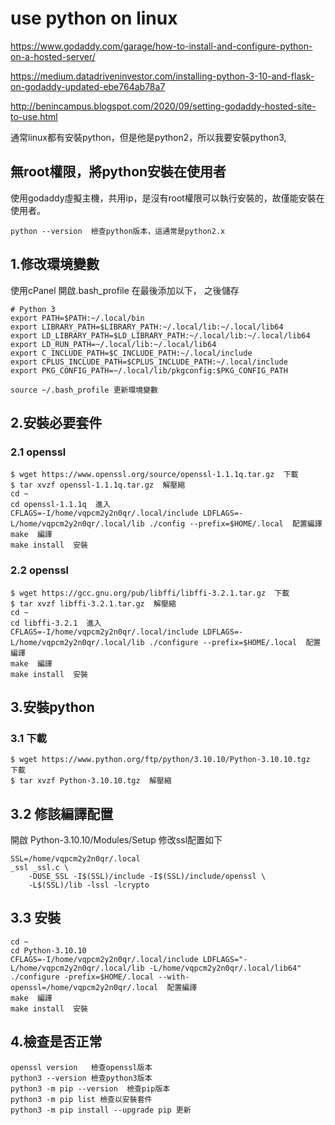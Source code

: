 # use python on linux
https://www.godaddy.com/garage/how-to-install-and-configure-python-on-a-hosted-server/

https://medium.datadriveninvestor.com/installing-python-3-10-and-flask-on-godaddy-updated-ebe764ab78a7

http://benincampus.blogspot.com/2020/09/setting-godaddy-hosted-site-to-use.html

通常linux都有安裝python，但是他是python2，所以我要安裝python3,

## 無root權限，將python安裝在使用者
使用godaddy虛擬主機，共用ip，是沒有root權限可以執行安裝的，故僅能安裝在使用者。


```
python --version  檢查python版本，這通常是python2.x
```

## 1.修改環境變數
使用cPanel 開啟.bash_profile
在最後添加以下， 之後儲存
```
# Python 3
export PATH=$PATH:~/.local/bin
export LIBRARY_PATH=$LIBRARY_PATH:~/.local/lib:~/.local/lib64
export LD_LIBRARY_PATH=$LD_LIBRARY_PATH:~/.local/lib:~/.local/lib64
export LD_RUN_PATH=~/.local/lib:~/.local/lib64
export C_INCLUDE_PATH=$C_INCLUDE_PATH:~/.local/include
export CPLUS_INCLUDE_PATH=$CPLUS_INCLUDE_PATH:~/.local/include
export PKG_CONFIG_PATH=~/.local/lib/pkgconfig:$PKG_CONFIG_PATH
```

```
source ~/.bash_profile 更新環境變數
```

## 2.安裝必要套件

### 2.1 openssl
```
$ wget https://www.openssl.org/source/openssl-1.1.1q.tar.gz  下載
$ tar xvzf openssl-1.1.1q.tar.gz  解壓縮
cd ~
cd openssl-1.1.1q  進入
CFLAGS=-I/home/vqpcm2y2n0qr/.local/include LDFLAGS=-L/home/vqpcm2y2n0qr/.local/lib ./config --prefix=$HOME/.local  配置編譯
make  編譯
make install  安裝
```

### 2.2 openssl
```
$ wget https://gcc.gnu.org/pub/libffi/libffi-3.2.1.tar.gz  下載
$ tar xvzf libffi-3.2.1.tar.gz  解壓縮
cd ~
cd libffi-3.2.1  進入
CFLAGS=-I/home/vqpcm2y2n0qr/.local/include LDFLAGS=-L/home/vqpcm2y2n0qr/.local/lib ./configure --prefix=$HOME/.local  配置編譯
make  編譯
make install  安裝

```

## 3.安裝python

### 3.1 下載
```
$ wget https://www.python.org/ftp/python/3.10.10/Python-3.10.10.tgz  下載
$ tar xvzf Python-3.10.10.tgz  解壓縮
```

## 3.2 修該編譯配置
開啟 Python-3.10.10/Modules/Setup
修改ssl配置如下
```
SSL=/home/vqpcm2y2n0qr/.local
_ssl _ssl.c \
    -DUSE_SSL -I$(SSL)/include -I$(SSL)/include/openssl \
    -L$(SSL)/lib -lssl -lcrypto
```

## 3.3 安裝
```
cd ~
cd Python-3.10.10
CFLAGS=-I/home/vqpcm2y2n0qr/.local/include LDFLAGS="-L/home/vqpcm2y2n0qr/.local/lib -L/home/vqpcm2y2n0qr/.local/lib64" ./configure -prefix=$HOME/.local --with-openssl=/home/vqpcm2y2n0qr/.local  配置編譯
make  編譯
make install  安裝
```

## 4.檢查是否正常
```
openssl version   檢查openssl版本
python3 --version 檢查python3版本
python3 -m pip --version  檢查pip版本
python3 -m pip list 檢查以安裝套件
python3 -m pip install --upgrade pip 更新
```